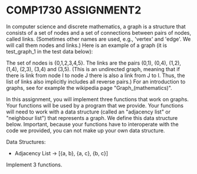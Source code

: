 COMP1730 ASSIGNMENT2
====================

In computer science and discrete mathematics, a graph is a structure that consists of a set of nodes and a set of connections between pairs of nodes, called links. (Sometimes other names are used, e.g., 'vertex' and 'edge'. We will call them nodes and links.) Here is an example of a graph (it is test_graph_1 in the test data below):

The set of nodes is {0,1,2,3,4,5}. The links are the pairs (0,1), (0,4), (1,2), (1,4), (2,3), (3,4) and (3,5). (This is an undirected graph, meaning that if there is link from node I to node J there is also a link from J to I. Thus, the list of links also implicitly includes all reverse pairs.) For an introduction to graphs, see for example the wikipedia page "Graph_(mathematics)".

In this assignment, you will implement three functions that work on graphs. Your functions will be used by a program that we provide. Your functions will need to work with a data structure (called an "adjacency list" or "neighbour list") that represents a graph. We define this data structure below. Important, because your functions have to interoperate with the code we provided, you can not make up your own data structure.

Data Structures:

* Adjacency List -> [{a, b}, {a, c}, {b, c}]

Implement 3 functions.